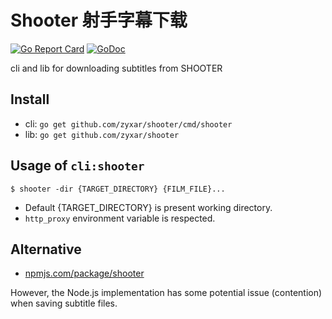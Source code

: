 # Shooter 射手字幕下载

[![Go Report Card](https://goreportcard.com/badge/github.com/zyxar/shooter)](https://goreportcard.com/report/github.com/zyxar/shooter)
[![GoDoc](https://godoc.org/github.com/zyxar/shooter?status.svg)](https://godoc.org/github.com/zyxar/shooter)

cli and lib for downloading subtitles from SHOOTER

## Install

- cli: `go get github.com/zyxar/shooter/cmd/shooter`
- lib: `go get github.com/zyxar/shooter`

## Usage of `cli:shooter`

```shell
$ shooter -dir {TARGET_DIRECTORY} {FILM_FILE}...
```

- Default {TARGET_DIRECTORY} is present working directory.
- `http_proxy` environment variable is respected.

## Alternative

- [npmjs.com/package/shooter](https://github.com/zyxar/shooter.js)

However, the Node.js implementation has some potential issue (contention) when saving subtitle files.
